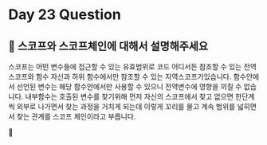 # Day 23 Question



## :memo: 스코프와 스코프체인에 대해서 설명해주세요

스코프는 어떤 변수들에 접근할 수 있는 유효범위로 코드 어디서든 참조할 수 있는 전역스코프와 함수 자신과 하위 함수에서만 참조할 수 있는 지역스코프가있습니다. 함수안에서 선언된 변수는 해당 함수안에서만 사용할 수 있으니 전역변수에 영향을 끼칠 수 없습니다. 내부함수는 호출된 변수를 찾기위해 먼저 자신의 스코프에서 찾고 없으면 한단계씩 외부로 나가면서 찾는 과정을 거치게 되는데 이렇게 꼬리를 물고 계속 범위를 넓히면서 찾는 관계를 스코프 체인이라고 부릅니다.

:rocket:

